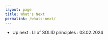 ```yaml
---
layout: page
title: What's Next
permalink: /whats-next/
---
```


- Up next : LI of SOLID principles : 03.02.2024
